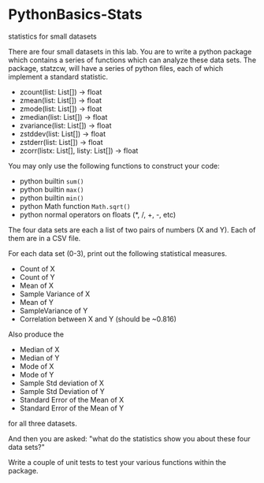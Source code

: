 # PythonBasics-Stats
statistics for small datasets

There are four small datasets in this lab. You are to write a python package which contains a series of functions which can analyze these data sets. The package, statzcw, will have a series of python files, each of which implement a standard statistic.

- zcount(list: List[]) -> float
- zmean(list: List[]) -> float
- zmode(list: List[]) -> float
- zmedian(list: List[]) -> float
- zvariance(list: List[]) -> float
- zstddev(list: List[]) -> float
- zstderr(list: List[]) -> float
- zcorr(listx: List[], listy: List[]) -> float

You may only use the following functions to construct your code:

- python builtin `sum()`
- python builtin `max()`
- python builtin `min()`
- python Math function `Math.sqrt()`
- python normal operators on floats (*, /, +, -, etc)

The four data sets are each a list of two pairs of numbers (X and Y). Each of them are in a CSV file.

For each data set (0-3), print out the following statistical measures.

- Count of X
- Count of Y
- Mean of X
- Sample Variance of X
- Mean of Y
- SampleVariance of Y
- Correlation between X and Y (should be ~0.816)

Also produce the
- Median of X
- Median of Y
- Mode of X
- Mode of Y
- Sample Std deviation of X
- Sample Std Deviation of Y
- Standard Error of the Mean of X
- Standard Error of the Mean of Y

for all three datasets.

And then you are asked: "what do the statistics show you about these four data sets?"

Write a couple of unit tests to test your various functions within the package.
